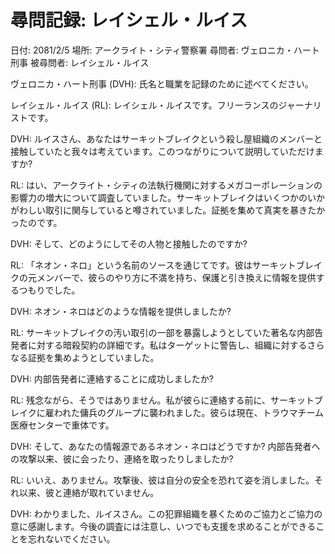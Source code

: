 # 尋問記録: レイシェル・ルイス

日付: 2081/2/5
場所: アークライト・シティ警察署
尋問者: ヴェロニカ・ハート刑事
被尋問者: レイシェル・ルイス

ヴェロニカ・ハート刑事 (DVH): 氏名と職業を記録のために述べてください。

レイシェル・ルイス (RL): レイシェル・ルイスです。フリーランスのジャーナリストです。

DVH: ルイスさん、あなたはサーキットブレイクという殺し屋組織のメンバーと接触していたと我々は考えています。このつながりについて説明していただけますか?

RL: はい、アークライト・シティの法執行機関に対するメガコーポレーションの影響力の増大について調査していました。サーキットブレイクはいくつかのいかがわしい取引に関与していると噂されていました。証拠を集めて真実を暴きたかったのです。

DVH: そして、どのようにしてその人物と接触したのですか?

RL: 「ネオン・ネロ」という名前のソースを通じてです。彼はサーキットブレイクの元メンバーで、彼らのやり方に不満を持ち、保護と引き換えに情報を提供するつもりでした。

DVH: ネオン・ネロはどのような情報を提供しましたか?

RL: サーキットブレイクの汚い取引の一部を暴露しようとしていた著名な内部告発者に対する暗殺契約の詳細です。私はターゲットに警告し、組織に対するさらなる証拠を集めようとしていました。

DVH: 内部告発者に連絡することに成功しましたか?

RL: 残念ながら、そうではありません。私が彼らに連絡する前に、サーキットブレイクに雇われた傭兵のグループに襲われました。彼らは現在、トラウマチーム医療センターで重体です。

DVH: そして、あなたの情報源であるネオン・ネロはどうですか? 内部告発者への攻撃以来、彼に会ったり、連絡を取ったりしましたか?

RL: いいえ、ありません。攻撃後、彼は自分の安全を恐れて姿を消しました。それ以来、彼と連絡が取れていません。

DVH: わかりました、ルイスさん。この犯罪組織を暴くためのご協力とご協力の意に感謝します。今後の調査には注意し、いつでも支援を求めることができることを忘れないでください。
